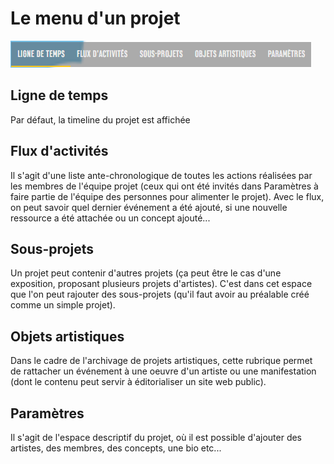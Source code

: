 # Le menu d'un projet

![](../../../.gitbook/assets/image%20%288%29.png)

## Ligne de temps

Par défaut, la timeline du projet est affichée

## Flux d'activités

Il s'agit d'une liste ante-chronologique de toutes les actions réalisées par les membres de l'équipe projet \(ceux qui ont été invités dans Paramètres à faire partie de l'équipe des personnes pour alimenter le projet\). Avec le flux, on peut savoir quel dernier événement a été ajouté, si une nouvelle ressource a été attachée ou un concept ajouté...

## Sous-projets

Un projet peut contenir d'autres projets \(ça peut être le cas d'une exposition, proposant plusieurs projets d'artistes\). C'est dans cet espace que l'on peut rajouter des sous-projets \(qu'il faut avoir au préalable créé comme un simple projet\).

## Objets artistiques

Dans le cadre de l'archivage de projets artistiques, cette rubrique permet de rattacher un événement à une oeuvre d'un artiste ou une manifestation \(dont le contenu peut servir à éditorialiser un site web public\).

## Paramètres

Il s'agit de l'espace descriptif du projet, où il est possible d'ajouter des artistes, des membres, des concepts, une bio etc...

